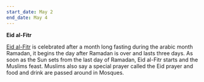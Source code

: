 ```yaml
---
start_date: May 2
end_date: May 4
---
```


**Eid al-Fitr**

[Eid al-Fitr](https://en.wikipedia.org/wiki/Eid_al-Fitr) is celebrated after a month long fasting during the arabic month Ramadan, it begins the day after Ramadan is over and lasts three days. As soon as the Sun sets from the last day of Ramadan, Eid al-Fitr starts and the Muslims feast. Muslims also say a special prayer called the Eid prayer and food and drink are passed around in Mosques.
